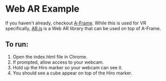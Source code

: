 # Web AR Example
If you haven't already, checkout [A-Frame](https://aframe.io/). While this is
used for VR specifically, [AR.js](https://github.com/jeromeetienne/ar.js) is a
Web AR library that can be used on top of A-Frame.


## To run:
1. Open the index.html file in Chrome.
2. If prompted, allow access to your webcam.
2. Hold up the Hiro marker so your webcam can see it.
3. You should see a cube appear on top of the Hiro marker.
